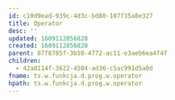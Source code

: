 ```yaml
---
id: c10d9ead-939c-4d3c-bd80-107735a8e327
title: Operator
desc: ''
updated: 1609112856828
created: 1609112856828
parent: 87f8785f-3b50-4772-ac11-e3aeb6ea4f4f
children:
  - 42a8114f-3622-4504-ad36-c5ac991d5a0d
fname: ts.w.funkcja.d.prog.w.operator
hpath: ts.w.funkcja.d.prog.w.operator
---
```



